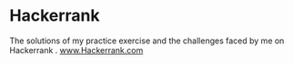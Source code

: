 # Hackerrank
The solutions of my practice exercise and the challenges faced by me on Hackerrank . www.Hackerrank.com
